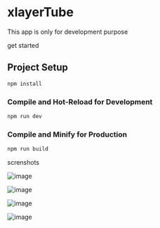 # xlayerTube

This app is only for development purpose

get started

## Project Setup

```sh
npm install
```

### Compile and Hot-Reload for Development

```sh
npm run dev
```

### Compile and Minify for Production

```sh
npm run build
```

screnshots

![image](https://github.com/xlayera/xlayerTube/assets/13389525/948f63ee-3ca5-4d58-8ec8-14f14c266a76)

![image](https://github.com/xlayera/xlayerTube/assets/13389525/18ab736c-03c4-4548-a091-7adfffde6159)

![image](https://github.com/xlayera/xlayerTube/assets/13389525/c4aaa572-8fcd-42ff-adab-b01593d31ce6)

![image](https://github.com/xlayera/xlayerTube/assets/13389525/9b18a3a5-9da5-40e4-911a-ca3a86f04817)

